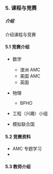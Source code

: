 ### 5. 课程与竞赛

##### 介绍
介绍课程与竞赛


#### 5.1 竞赛介绍

- 数学
    - 澳洲 AMC
    - 美国 AMC
    - 英国 

- 物理
    - BPHO


- 工程（兴趣）小组


- 模拟联合国




#### 5.2 竞赛资料

- AMC 专题学习
- 



#### 5.3 教师介绍







